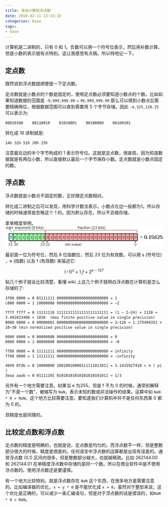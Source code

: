 ```yaml
---
title: 浅谈计算机浮点数
date: 2018-02-11 13:33:10
categories: base
tags:
- base
---
```



计算机是二进制的，只有 0 和 1。负数可以用一个符号位表示，然后用补数计算。但是小数的表示就有点特别。这让我感觉有点搞。所以特地记一下。

## 定点数
既然说到浮点数就顺便提一下定点数。

定点数就是小数点的个数是固定的，使用定点数必须要知道小数点的个数。比如如果知道数据的范围是 `-9,999,999.99` ~ `99,999,999.99` 那么可以得到小数点后需要精确两位，根据数据范围可以直到需要用 5 个字节存储。因此 `-4,325,120.25` 可以表示为:
```
00010100    00110010    01010001    00100000    00100101
```

转化成 16 进制就是:
```
14h 32h 51h 20h 25h
```

注意最左边的半个字节构成的 1 表示符号位。这就是定点数，很直观，因为知道数据就是有两位小数，所以直接默认最后一个字节保存小数。定点数就是小数点固定的数。

## 浮点数
浮点数就是小数点不固定的数，正好跟定点数相对。

转化成二进制之后可以发现，用科学计数法表示，小数点左边一般都为1。所以存储的时候通常是忽略这个 1 的。因为默认存在，所以不去做存储。

拿单精度举例。
![float.png](/image/float.png)

最前面一位为符号位，然后 8 位指数位，然后 23 位为有效数。可以用 s (符号位) ，e (指数) 以及 f (有效数) 来描述它:

$$(-1)^s \times  1.f \times  2^{e-127}$$

贴几个例子就会比较清楚，看懂 wiki 上这几个例子就明白浮点数在计算机是怎么存储的了:
```
3f80 0000 = 0 01111111 00000000000000000000000 = 1
c000 0000 = 1 10000000 00000000000000000000000 = −2
```
```
7f7f ffff = 0 11111110 11111111111111111111111 = (1 − 2−24) × 2128 ≈ 3.402823466 × 1038  (max finite positive value in single precision)
0080 0000 = 0 00000001 00000000000000000000000 = 2−126 ≈ 1.175494351 × 10−38 (min normalized positive value in single precision)
```
```
0000 0000 = 0 00000000 00000000000000000000000 = 0
8000 0000 = 1 00000000 00000000000000000000000 = −0
```
```
7f80 0000 = 0 11111111 00000000000000000000000 = infinity
ff80 0000 = 1 11111111 00000000000000000000000 = −infinity
```
```
4049 0fdb = 0 10000000 10010010000111111011011 = 3.1415927410 ≈ π ( pi )
3eaa aaab = 0 01111101 01010101010101010101011 ≈ 1/3
```

另外有一个地方需要注意。如果当 e 为255，但是 f 不为 0 的时候，通常别解释为“不是一个数”，被缩写为 `NaN`，表示未知的数或非法操作的结果。运算中如 `NaN * 0 = NaN`。这个地方比较需要注意。要知道我们计算机中并不是任何东西乘 0 都为 0 的。

双精度也是同理的。

## 比较定点数和浮点数
定点数的精度是明确的，也就是说，定点数是均匀的。而浮点数不一样，但是整数部分很大的时候，精度是很差的。任何语言中浮点数的运算都是出现有误差的。通常浮点数 (0,1) 区间内很多，但是整数部分越大，也就越稀疏。比如 262144.00 和 262144.01 在单精度浮点数中存储的是同一个数。所以在商业软件中是不使用浮点数的。使用浮点数还是要谨慎。

有一个地方比较特别。就是浮点数存在 `NaN` 这个东西，在很多地方是需要注意的。比如编译器的优化，`x = y * 0` 是不能优化成 `x = 0`，虽然对于整型来说，这个优化是正确的，可以减少一条汇编语句，但是对于浮点数的话是错误的，如`NaN * 0 = NaN`。